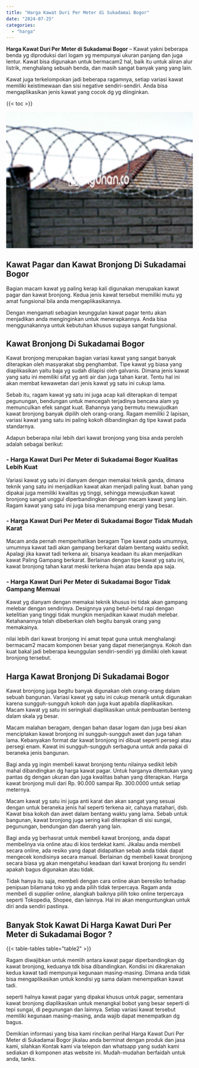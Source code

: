 ```yaml
---
title: "Harga Kawat Duri Per Meter di Sukadamai Bogor"
date: "2024-07-25"
categories: 
  - "harga"
---
```


**Harga Kawat Duri Per Meter di Sukadamai Bogor** – Kawat yakni beberapa benda yg diproduksi dari logam yg mempunyai ukuran panjang dan juga lentur. Kawat bisa digunakan untuk bermacam2 hal, baik itu untuk aliran alur listrik, menghalang sebuah benda, dan masih sangat banyak yang yang lain.

Kawat juga terkelompokan jadi beberapa ragamnya, setiap variasi kawat memiliki keistimewaan dan sisi negative sendiri-sendiri. Anda bisa mengaplikasikan jenis kawat yang cocok dg yg diinginkan.

{{< toc >}}

![Harga Kawat Duri Per Meter di Sukadamai Bogor](/images/jual-kawat-murah14.png)

## Kawat Pagar dan Kawat Bronjong Di Sukadamai Bogor

Bagian macam kawat yg paling kerap kali digunakan merupakan kawat pagar dan kawat bronjong. Kedua jenis kawat tersebut memiliki mutu yg amat fungsional bila anda mengaplikasikannya.

Dengan mengamati sebagian keunggulan kawat pagar tentu akan menjadikan anda menginginkan untuk menerapkannya. Anda bisa menggunakannya untuk kebutuhan khusus supaya sangat fungsional.

## Kawat Bronjong Di Sukadamai Bogor

Kawat bronjong merupakan bagian variasi kawat yang sangat banyak diterapkan oleh masyarakat sbg penghambat. Tipe kawat yg biasa yang diaplikasikan yaitu baja yg sudah dilapisi oleh galvanis. Dimana jenis kawat yang satu ini memiliki sifat yg anti air dan juga tahan karat. Tentu hal ini akan membat kewawetan dari jenis kawat yg satu ini cukup lama.

Sebab itu, ragam kawat yg satu ini juga acap kali diterapkan di tempat pegunungan, bendungan untuk mencegah terjadinya bencana alam yg memunculkan efek sangat kuat. Bahannya yang bermutu mewujudkan kawat bronjong banyak dipilih oleh orang-orang. Ragam memiliki 2 lapisan, variasi kawat yang satu ini paling kokoh dibandingkan dg tipe kawat pada standarnya.

Adapun beberapa nilai lebih dari kawat bronjong yang bisa anda peroleh adalah sebagai berikut:

### \- Harga Kawat Duri Per Meter di Sukadamai Bogor Kualitas Lebih Kuat

Variasi kawat yg satu ini dianyam dengan memakai teknik ganda, dimana teknik yang satu ini menjadikan kawat akan menjadi paling kuat. bahan yang dipakai juga memiliki kwalitas yg tinggi, sehingga mewujudkan kawat bronjong sangat unggul diperbandingkan dengan macam kawat yang lain. Ragam kawat yang satu ini juga bisa menampung energi yang besar.

### \- Harga Kawat Duri Per Meter di Sukadamai Bogor Tidak Mudah Karat

Macam anda pernah memperhatikan beragam Tipe kawat pada umumnya, umumnya kawat tadi akan gampang berkarat dalam bentang waktu sedikit. Apalagi jika kawat tadi terkena air, bisanya keadaan itu akan menjadikan kawat Paling Gampang berkarat. Berlainan dengan tipe kawat yg satu ini, kawat bronjong tahan karat meski terkena hujan atau benda apa saja.

### \- Harga Kawat Duri Per Meter di Sukadamai Bogor Tidak Gampang Memuai

Kawat yg dianyam dengan memakai teknik khusus ini tidak akan gampang melebar dengan sendirinya. Designnya yang betul-betul rapi dengan ketelitian yang tinggi tidak mungkin menjadikan kawat mudah melebar. Ketahanannya telah dibeberkan oleh begitu banyak orang yang memakainya.

nilai lebih dari kawat bronjong ini amat tepat guna untuk menghalangi bermacam2 macam komponen besar yang dapat menerjangnya. Kokoh dan kuat bakal jadi beberapa keunggulan sendiri-sendiri yg dimiliki oleh kawat bronjong tersebut.

## Harga Kawat Bronjong Di Sukadamai Bogor

Kawat bronjong juga begitu banyak digunakan oleh orang-orang dalam sebuah bangunan. Variasi kawat yg satu ini cukup menarik untuk digunakan karena sungguh-sungguh kokoh dan juga kuat apabila diaplikasikan. Macam kawat yg satu ini seringkali diaplikasikan untuk pembuatan benteng dalam skala yg besar.

Macam malahan beragam, dengan bahan dasar logam dan juga besi akan menciptakan kawat bronjong ini sungguh-sungguh awet dan juga tahan lama. Kebanyakan format dar kawat bronjong ini dibuat seperti persegi atau persegi enam. Kawat ini sungguh-sungguh serbaguna untuk anda pakai di beraneka jenis bangunan.

Bagi anda yg ingin membeli kawat bronjong tentu nilainya sedikit lebih mahal dibandingkan dg harga kawat pagar. Untuk harganya ditentukan yang pantas dg dengan ukuran dan juga kwalitas bahan yang diterapkan. Harga kawat bronjong muli dari Rp. 90.000 sampai Rp. 300.0000 untuk setiap meternya.

Macam kawat yg satu ini juga anti karat dan akan sangat yang sesuai dengan untuk beraneka jenis hal seperti terkena air, cahaya matahari, dsb. Kawat bisa kokoh dan awet dalam bentang waktu yang lama. Sebab untuk bangunan, kawat bronjong juga sering kali diterapkan di sisi sungai, pegunungan, bendungan dan daerah yang lain.

Bagi anda yg berhasrat untuk membeli kawat bronjong, anda dapat membelinya via online atau di kios terdekat kami. Jikalau anda membeli secara online, ada resiko yang dapat didapatkan sebab anda tidak dapat mengecek kondisinya secara manual. Berlainan dg membeli kawat bronjong secara biasa yg akan mengetahui keadaan dari kawat bronjong itu sendiri apakah bagus digunakan atau tidak.

Tidak hanya itu saja, membeli dengan cara online akan beresiko terhadap penipuan bilamana toko yg anda pilih tidak terpercaya. Ragam anda membeli di supplier online, alangkah baiknya pilih toko online terpercaya seperti Tokopedia, Shopee, dan lainnya. Hal ini akan menguntungkan untuk diri anda sendiri pastinya.

## Banyak Stok Kawat Di Harga Kawat Duri Per Meter di Sukadamai Bogor ?

{{< table-tables table="table2" >}}

Ragam diwajibkan untuk memlih antara kawat pagar diperbandingkan dg kawat bronjong, keduanya tdk bisa dibandingkan. Kondisi ini dikarenakan kedua kawat tadi mempunyai kegunaan masing-masing. Dimana anda tidak bisa mengaplikasikan untuk kondisi yg sama dalam menempatkan kawat tadi.

seperti halnya kawat pagar yang dipakai khusus untuk pagar, sementara kawat bronjong diaplikasikan untuk menangkal bobot yang besar seperti di tepi sungai, di pegunungan dan lainnya. Setiap variasi kawat tersebut memiliki kegunaan masing-masing, anda wajib dapat menempatkan dg bagus.

Demikian informasi yang bisa kami rincikan perihal Harga Kawat Duri Per Meter di Sukadamai Bogor jikalau anda berminat dengan produk dan jasa kami, silahkan Kontak kami via telepon dan whatsapp yang sudah kami sediakan di komponen atas website ini. Mudah-mudahan berfaidah untuk anda, tanks.
